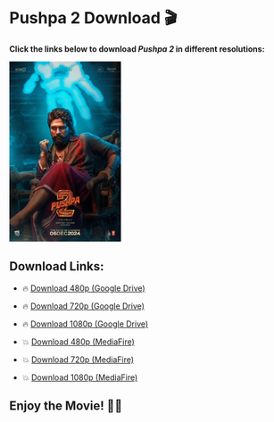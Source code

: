 # Pushpa 2 Download 🎬

**Click the links below to download *Pushpa 2* in different resolutions:**

<img src="MV5BNWU1ZWFhNGQtZDhlZC00ZWFlLTlmNmEtN2VmYmZiN2Y5ZmQ2XkEyXkFqcGc@._V1_FMjpg_UX1000_.jpg" alt="Pushpa 2 Image" width="200">

## Download Links:

- 🔥 [Download 480p (Google Drive)](https://botdd.filesdl.in/zdownload.php?id=aHR0cHM6Ly9waG90b3MuZ29vZ2xlLmNvbS9zaGFyZS9BRjFRaXBNSkt6RF95TkVfYnA5SFp6WGNRdzEtdVFsOHd3OFJZRlY2bG1TdHp2MDlVUUktWXFRUFM0Tm1ONnY0UllwMENBP2tleT1Uakp1Y1ROdldsSktjRFY1UXpFMU4zaGhiM0JKYWxoZllVZEpWVWRS)
- 🔥 [Download 720p (Google Drive)](https://botdd.filesdl.in/zdownload.php?id=aHR0cHM6Ly9waG90b3MuZ29vZ2xlLmNvbS9zaGFyZS9BRjFRaXBNN0wwNWpDSTVneHVPWFRxaG5TRGNxM2ZwSmJyRVB1VExVZE1veFBOUjVzdUFYX3FoNDJaZ1FIbHJBMXJXTFB3P2tleT1VV2xmVXpkeVluWm5TVE5sYTJoaE0xaFRhRWxSZGxKbWFqZ3hNVFZS)
- 🔥 [Download 1080p (Google Drive)](https://botdd.filesdl.in/zdownload.php?id=aHR0cHM6Ly9waG90b3MuZ29vZ2xlLmNvbS9zaGFyZS9BRjFRaXBQTWhBMDRtOG5xWjNPT1ZtdUVIdGJodlBicGRKclAyNzhoWF9nODNDejROQzYzTWYzWjZlQmRHdFREZF9vUVJBP2tleT1aRVV5UVdGNFpHMTVSbVJ4UjJWd2EyTmhkRkpPVjFaclNWZEVlSGxS)

- 💥 [Download 480p (MediaFire)](https://www.nickydonghua.in.net/)
- 💥 [Download 720p (MediaFire)](https://www.nickydonghua.in.net/p/pushpa-2-rule-download-link.html)
- 💥 [Download 1080p (MediaFire)](https://www.mediafire.com/file/9etf9tq701tkubp/Pushpa+2+-+The+Rule+(2024)+(Hindi+ORG.+AAC2.0-192Kbps+++Tamil)+Dual+Audio+UnCut+South+Movie+HDRip+1080p+WEB-DL.mkv/file)

## Enjoy the Movie! 🍿🎉
<script type='text/javascript' src='//exceptingpealstipulate.com/8a/86/da/8a86daf47f6c9b30579e2528c75997f8.js'></script>

